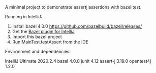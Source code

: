 A minimal project to demonstrate assertj assertions with bazel test.

Running in IntelliJ:
1. Install bazel 4.0.0 https://github.com/bazelbuild/bazel/releases/
2. Get the [Bazel plugin for IntelliJ](https://plugins.jetbrains.com/plugin/8609-bazel)
3. Import this bazel project
4. Run MainTest.testAssert from the IDE

Environment and dependencies:

IntelliJ Ultimate 2020.2.4
bazel 4.0.0
junit 4.12
assert-j 3.19.0
opentest4j 1.2.0
